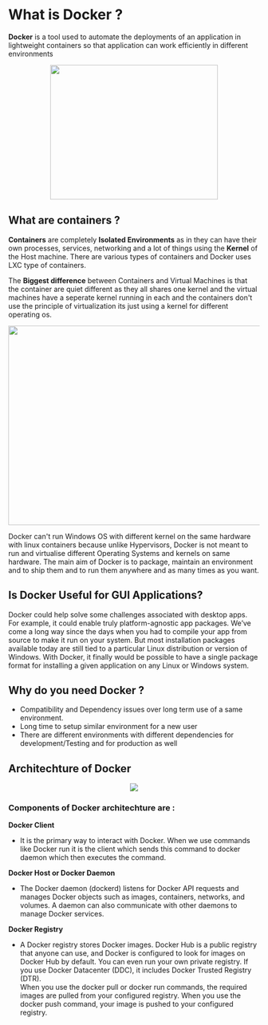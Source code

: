 # What is Docker ?

**Docker** is a tool used to automate the deployments of an application in lightweight containers so that application can work efficiently in different environments 

<p align='center'>
	<img width="336" height="270" src="https://github.com/priyansh19/Fun-With-Docker/blob/master/Images/geektechstuff_docker.png">
</p>

## What are containers ?

**Containers** are completely **Isolated Environments** as in they can have their own processes, services, networking and a lot of things using the **Kernel** of the Host machine. There are various types of containers and Docker uses LXC type of containers.

The **Biggest difference** between Containers and Virtual Machines is that the container are quiet different as they all shares one kernel and the virtual machines have a seperate kernel running in each and the containers don't use the principle of virtualization its just using a kernel for different operating os.

<p align='center'>
	<img width="800" height="400" src='https://github.com/priyansh19/Fun-With-Docker/blob/master/Images/Containers_vs_images.png'>
</p>

Docker can't run Windows OS with different kernel on the same hardware with linux containers because unlike Hypervisors, Docker is not meant to run and virtualise different Operating Systems and kernels on same hardware. The main aim of Docker is to package, maintain an environment and to ship them and to run them anywhere and as many times as you want.

## Is Docker Useful for GUI Applications?

Docker could help solve some challenges associated with desktop apps. For example, it could enable truly platform-agnostic app packages. We’ve come a long way since the days when you had to compile your app from source to make it run on your system. But most installation packages available today are still tied to a particular Linux distribution or version of Windows. With Docker, it finally would be possible to have a single package format for installing a given application on any Linux or Windows system.

## Why do you need Docker ? 

* Compatibility and Dependency issues over long term use of a same environment.
* Long time to setup similar environment for a new user
* There are different environments with different dependencies for development/Testing and for production as well 

## Architechture of Docker

<p align='center'>
	<img src="https://github.com/priyansh19/Fun-With-Docker/blob/master/Images/architechture.webp">
</p>

### Components of Docker architechture are :

**Docker Client**

- It is the primary way to interact with Docker. When we use commands like Docker run it is the client which sends this command to docker daemon which then executes the command.

**Docker Host or Docker Daemon**

- The Docker daemon (dockerd) listens for Docker API requests and manages Docker objects such as images, containers, networks, and volumes. A daemon can also communicate with other daemons to manage Docker services.

**Docker Registry**

- A Docker registry stores Docker images. Docker Hub is a public registry that anyone can use, and Docker is configured to look for images on Docker Hub by default. You can even run your own private registry. If you use Docker Datacenter (DDC), it includes Docker Trusted Registry (DTR).</br>
When you use the docker pull or docker run commands, the required images are pulled from your configured registry. When you use the docker push command, your image is pushed to your configured registry.



